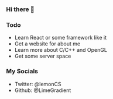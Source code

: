 ### Hi there 👋

### Todo
<ul>
  <li>Learn React or some framework like it</li>
  <li>Get a website for about me</li>
  <li>Learn more about C/C++ and OpenGL</li>
  <li>Get some server space</li>
</ul>

### My Socials
<ul>
  <li>Twitter: @lemonCS</li>
  <li>Github: @LimeGradient</li>
</ul>
